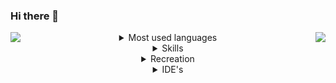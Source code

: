 ### Hi there 👋

<img align='left' src='https://github-readme-stats-git-masterrstaa-rickstaa.vercel.app/api?username=MagnusMarx'>

<img align='right' src='https://github-readme-stats.vercel.app/api/top-langs/?username=MagnusMarx'>

<div align='center'>
<details>
<summary>Most used languages</summary>

<img src="https://img.shields.io/badge/jQuery-0769AD?style=for-the-badge&logo=jquery&logoColor=white">

<img src="https://img.shields.io/badge/Node.js-339933?style=for-the-badge&logo=nodedotjs&logoColor=white">

<img src="https://img.shields.io/badge/CSS3-1572B6?style=for-the-badge&logo=css3&logoColor=white">

<img src="https://img.shields.io/badge/HTML5-E34F26?style=for-the-badge&logo=html5&logoColor=white">

<img src="https://img.shields.io/badge/JavaScript-323330?style=for-the-badge&logo=javascript&logoColor=F7DF1E">

<img src="https://img.shields.io/badge/json-5E5C5C?style=for-the-badge&logo=json&logoColor=white">

<img src="https://img.shields.io/badge/PHP-777BB4?style=for-the-badge&logo=php&logoColor=white">

<img src="https://img.shields.io/badge/WebAssembly-654FF0?style=for-the-badge&logo=WebAssembly&logoColor=white">
</details>

<details>
<summary>Skills</summary>

<img src="https://img.shields.io/badge/.NET-512BD4?style=for-the-badge&logo=dotnet&logoColor=white">

<img src="https://img.shields.io/badge/Apache-D22128?style=for-the-badge&logo=Apache&logoColor=white">

<img src="https://img.shields.io/badge/Bootstrap-563D7C?style=for-the-badge&logo=bootstrap&logoColor=white">

<img src="https://img.shields.io/badge/GitHub%20Pages-222222?style=for-the-badge&logo=GitHub%20Pages&logoColor=white">

<img src="https://img.shields.io/badge/gradle-02303A?style=for-the-badge&logo=gradle&logoColor=white">

<img src="https://img.shields.io/badge/npm-CB3837?style=for-the-badge&logo=npm&logoColor=white">

<img src="https://img.shields.io/badge/GIT-E44C30?style=for-the-badge&logo=git&logoColor=white">

<img src="https://img.shields.io/badge/VirtualBox-21416b?style=for-the-badge&logo=VirtualBox&logoColor=white">

<img src="https://img.shields.io/badge/VMware-231f20?style=for-the-badge&logo=VMware&logoColor=white">
</details>

<details>
<summary>Recreation</summary>

<img src="https://img.shields.io/badge/Battle.net-000?style=for-the-badge&logo=battle.net&logoColor=148EFF">

<img src="https://img.shields.io/badge/Counter_Strike-000000?style=for-the-badge&logo=counter-strike&logoColor=white">

<img src="https://img.shields.io/badge/Epic%20Games-313131?style=for-the-badge&logo=Epic%20Games&logoColor=white">

<img src="https://img.shields.io/badge/Nintendo_3DS-D12228?style=for-the-badge&logo=nintendo-3ds&logoColor=white">

<img src="https://img.shields.io/badge/Nintendo_Switch-E60012?style=for-the-badge&logo=nintendo-switch&logoColor=white">

<img src="https://img.shields.io/badge/Republic%20of%20Gamers-FF0029?style=for-the-badge&logo=Republic%20of%20Gamers&logoColor=white">

<img src="https://img.shields.io/badge/Riot_Games-D32936?style=for-the-badge&logo=riot-games&logoColor=white">

<img src="https://img.shields.io/badge/Steam-000000?style=for-the-badge&logo=steam&logoColor=white">

<img src="https://img.shields.io/badge/Valorant-fa4454?style=for-the-badge&logo=valorant&logoColor=white">

<img src="https://img.shields.io/badge/Xbox-107C10?style=for-the-badge&logo=xbox&logoColor=white">

<img src="https://img.shields.io/badge/Discord-5865F2?style=for-the-badge&logo=discord&logoColor=white">

<img src="https://img.shields.io/badge/Spotify-1ED760?&style=for-the-badge&logo=spotify&logoColor=white">
</details>

<details>
<summary>IDE's</summary>

<img src="https://img.shields.io/badge/Android_Studio-3DDC84?style=for-the-badge&logo=android-studio&logoColor=white">

<img src="https://img.shields.io/badge/VSCode-0078D4?style=for-the-badge&logo=visual%20studio%20code&logoColor=white">

<img src="https://img.shields.io/badge/Visual_Studio-5C2D91?style=for-the-badge&logo=visual%20studio&logoColor=white">
</details>
</div>

<!--
<img src="https://img.shields.io/badge/Windows-0078D6?style=for-the-badge&logo=windows&logoColor=white">

<img src="https://img.shields.io/badge/LinkedIn-0077B5?style=for-the-badge&logo=linkedin&logoColor=white">

<img src="https://metrics.lecoq.io/MagnusMarx?template=classic&isocalendar=1&lines=1&habits=1&achievements=1&notable=1&activity=1&gists=1&projects=1&base=header%2C%20activity%2C%20community%2C%20repositories%2C%20metadata&base.indepth=false&base.hireable=false&base.skip=false&isocalendar=false&isocalendar.duration=full-year&lines=false&lines.sections=base&lines.repositories.limit=4&lines.history.limit=1&habits=false&habits.from=200&habits.days=14&habits.facts=true&habits.charts=false&habits.charts.type=classic&habits.trim=false&habits.languages.limit=8&habits.languages.threshold=0%25&achievements=false&achievements.threshold=C&achievements.secrets=true&achievements.display=detailed&achievements.limit=0&notable=false&notable.from=organization&notable.repositories=false&notable.indepth=false&notable.types=commit&notable.self=false&activity=false&activity.limit=5&activity.load=300&activity.days=14&activity.visibility=all&activity.timestamps=false&activity.filter=all&gists=false&projects=false&projects.limit=4&projects.descriptions=false&config.timezone=America%2FNew_York">
-->
<!--
2048
PacMan
Google PacMan
Pong
Space Invaders
Tetris
Jelly Tetris
Dino
3D
Funky Karts
Mario
MC
Sans
Spelunky
FIX TBOI
Vending Machine
Matrix
DVD
-->
